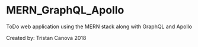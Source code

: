 # MERN_GraphQL_Apollo
ToDo web application using the MERN stack along with GraphQL and Apollo


Created by: Tristan Canova 2018
